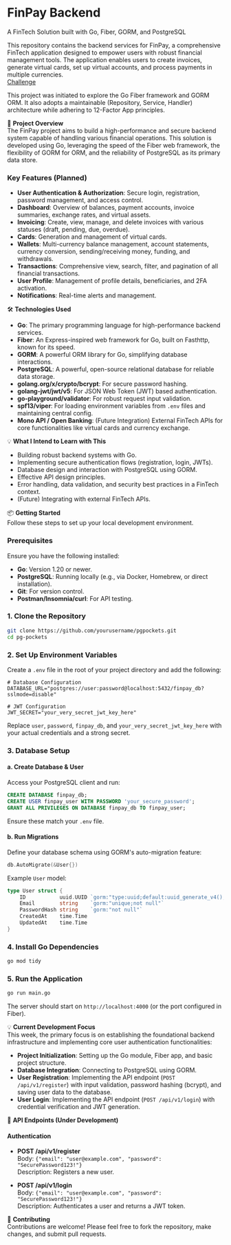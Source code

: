 # FinPay Backend
A FinTech Solution built with Go, Fiber, GORM, and PostgreSQL

This repository contains the backend services for FinPay, a comprehensive FinTech application designed to empower users with robust financial management tools. The application enables users to create invoices, generate virtual cards, set up virtual accounts, and process payments in multiple currencies.  
[Challenge](https://app.masteringbackend.com/projects/build-fin-pay-a-fin-tech-solution)

This project was initiated to explore the Go Fiber framework and GORM ORM. It also adopts a maintainable (Repository, Service, Handler) architecture while adhering to 12-Factor App principles.

🚀 **Project Overview**  
The FinPay project aims to build a high-performance and secure backend system capable of handling various financial operations. This solution is developed using Go, leveraging the speed of the Fiber web framework, the flexibility of GORM for ORM, and the reliability of PostgreSQL as its primary data store.

### Key Features (Planned)
- **User Authentication & Authorization**: Secure login, registration, password management, and access control.
- **Dashboard**: Overview of balances, payment accounts, invoice summaries, exchange rates, and virtual assets.
- **Invoicing**: Create, view, manage, and delete invoices with various statuses (draft, pending, due, overdue).
- **Cards**: Generation and management of virtual cards.
- **Wallets**: Multi-currency balance management, account statements, currency conversion, sending/receiving money, funding, and withdrawals.
- **Transactions**: Comprehensive view, search, filter, and pagination of all financial transactions.
- **User Profile**: Management of profile details, beneficiaries, and 2FA activation.
- **Notifications**: Real-time alerts and management.

🛠️ **Technologies Used**
- **Go**: The primary programming language for high-performance backend services.
- **Fiber**: An Express-inspired web framework for Go, built on Fasthttp, known for its speed.
- **GORM**: A powerful ORM library for Go, simplifying database interactions.
- **PostgreSQL**: A powerful, open-source relational database for reliable data storage.
- **golang.org/x/crypto/bcrypt**: For secure password hashing.
- **golang-jwt/jwt/v5**: For JSON Web Token (JWT) based authentication.
- **go-playground/validator**: For robust request input validation.
- **spf13/viper**: For loading environment variables from `.env` files and maintaining central config.
- **Mono API / Open Banking**: (Future Integration) External FinTech APIs for core functionalities like virtual cards and currency exchange.

💡 **What I Intend to Learn with This**
- Building robust backend systems with Go.
- Implementing secure authentication flows (registration, login, JWTs).
- Database design and interaction with PostgreSQL using GORM.
- Effective API design principles.
- Error handling, data validation, and security best practices in a FinTech context.
- (Future) Integrating with external FinTech APIs.

📦 **Getting Started**  
Follow these steps to set up your local development environment.

### Prerequisites
Ensure you have the following installed:
- **Go**: Version 1.20 or newer.
- **PostgreSQL**: Running locally (e.g., via Docker, Homebrew, or direct installation).
- **Git**: For version control.
- **Postman/Insomnia/curl**: For API testing.

### 1. Clone the Repository
```bash
git clone https://github.com/yourusername/pgpockets.git
cd pg-pockets
```

### 2. Set Up Environment Variables
Create a `.env` file in the root of your project directory and add the following:
```env
# Database Configuration
DATABASE_URL="postgres://user:password@localhost:5432/finpay_db?sslmode=disable"

# JWT Configuration
JWT_SECRET="your_very_secret_jwt_key_here"
```
Replace `user`, `password`, `finpay_db`, and `your_very_secret_jwt_key_here` with your actual credentials and a strong secret.

### 3. Database Setup
#### a. Create Database & User
Access your PostgreSQL client and run:
```sql
CREATE DATABASE finpay_db;
CREATE USER finpay_user WITH PASSWORD 'your_secure_password';
GRANT ALL PRIVILEGES ON DATABASE finpay_db TO finpay_user;
```
Ensure these match your `.env` file.

#### b. Run Migrations
Define your database schema using GORM's auto-migration feature:
```go
db.AutoMigrate(&User{})
```
Example `User` model:
```go
type User struct {
    ID           uuid.UUID `gorm:"type:uuid;default:uuid_generate_v4();primaryKey"`
    Email        string    `gorm:"unique;not null"`
    PasswordHash string    `gorm:"not null"`
    CreatedAt    time.Time
    UpdatedAt    time.Time
}
```

### 4. Install Go Dependencies
```bash
go mod tidy
```

### 5. Run the Application
```bash
go run main.go
```
The server should start on `http://localhost:4000` (or the port configured in Fiber).

💡 **Current Development Focus**  
This week, the primary focus is on establishing the foundational backend infrastructure and implementing core user authentication functionalities:
- **Project Initialization**: Setting up the Go module, Fiber app, and basic project structure.
- **Database Integration**: Connecting to PostgreSQL using GORM.
- **User Registration**: Implementing the API endpoint (`POST /api/v1/register`) with input validation, password hashing (bcrypt), and saving user data to the database.
- **User Login**: Implementing the API endpoint (`POST /api/v1/login`) with credential verification and JWT generation.

📝 **API Endpoints (Under Development)**  
#### Authentication
- **POST /api/v1/register**  
  Body: `{"email": "user@example.com", "password": "SecurePassword123!"}`  
  Description: Registers a new user.

- **POST /api/v1/login**  
  Body: `{"email": "user@example.com", "password": "SecurePassword123!"}`  
  Description: Authenticates a user and returns a JWT token.

🤝 **Contributing**  
Contributions are welcome! Please feel free to fork the repository, make changes, and submit pull requests.
